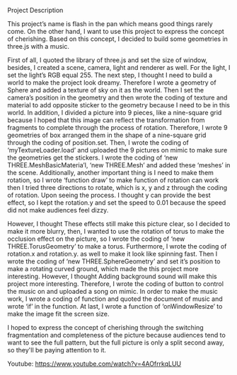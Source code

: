 Project Description

This project’s name is flash in the pan which means good things rarely come. On the other hand, I want to use this project to express the concept of cherishing. Based on this concept, I decided to build some geometries in three.js with a music. 

First of all, I quoted the library of three.js and set the size of window, besides, I
created a scene, camera, light and renderer as well. For the light, I set the light’s RGB equal 255. The next step, I thought I need to build a world to make the project look dreamy. Therefore I wrote a geometry of Sphere and added a texture of sky on it as the world. Then I set the camera’s position in the geometry and then wrote the coding of texture and material to add opposite sticker to the geometry because I need to be in this world. In addition, I divided a picture into 9 pieces, like a nine-square grid because I hoped that this image can reflect the transformation from fragments to complete through the process of rotation. Therefore, I wrote 9 geometries of box arranged them in the shape of a nine-square grid through the coding of position.set. Then, I wrote the coding of ‘myTextureLoader.load’ and uploaded the 9 pictures on mimic to make sure the geometries get the stickers. I wrote the coding of ‘new THREE.MeshBasicMateria’l, ‘new THREE.Mesh’ and added these ‘meshes’ in the scene. Additionally, another important thing is I need to make them rotation, so I wrote ‘function draw’ to make function of rotation can work then I tried three directions to rotate, which is x, y and z through the coding of rotation. Upon seeing the process. I thought y can provide the best effect, so I kept the rotation.y and set the speed to 0.01 because the speed did not make audiences feel dizzy.

However, I thought These effects still make this picture clear, so I decided to make it more blurry, then, I wanted to use the rotation of torus to make the occlusion effect on the picture, so I wrote the coding of ‘new THREE.TorusGeometry’ to make a torus. Furthermore, I wrote the coding of rotation.x and rotation.y. as well to make it look like spinning fast. Then I wrote the coding of ‘new THREE.SphereGeometry’ and set it’s position to make a rotating curved ground, which made the this project more interesting. However, I thought Adding background sound will make this project more interesting. Therefore, I wrote the coding of button to control the music on and uploaded a song on mimic. In order to make the music work, I wrote a coding of function and quoted the document of music and wrote ‘if’ in the function. At last, I wrote a function of ‘onWindowResize’ to make the image fit the screen size.

I hoped to express the concept of cherishing through the switching fragmentation and completeness of the picture because audiences tend to want to see the full pattern, but the full picture is only a split second away, so they'll be paying attention to it.

Youtube: https://www.youtube.com/watch?v=4AOfrrkqLUU
